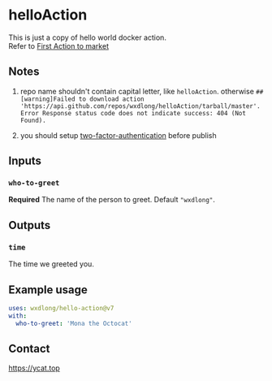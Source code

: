 # helloAction

This is just a copy of hello world docker action.     
Refer to [First Action to market](https://ycat.top/post/publish_action_2market/)

## Notes
1. repo name shouldn't contain capital letter, like `helloAction`. otherwise 
`##[warning]Failed to download action 'https://api.github.com/repos/wxdlong/helloAction/tarball/master'. Error Response status code does not indicate success: 404 (Not Found).`

2. you should setup [two-factor-authentication](https://help.github.com/en/articles/configuring-two-factor-authentication) before publish

## Inputs

### `who-to-greet`

**Required** The name of the person to greet. Default `"wxdlong"`.

## Outputs

### `time`

The time we greeted you.

## Example usage

```yaml
uses: wxdlong/hello-action@v7
with:
  who-to-greet: 'Mona the Octocat'
```

## Contact

https://ycat.top